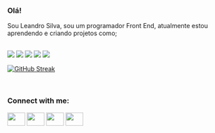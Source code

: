 ### Olá!

Sou Leandro Silva, sou um programador Front End, atualmente estou aprendendo e criando projetos como;
<br/>
<br/>

<img src="https://img.shields.io/badge/HTML5-E34F26?style=for-the-badge&logo=html5&logoColor=white"/>
<img src="https://img.shields.io/badge/CSS3-1572B6?style=for-the-badge&logo=css3&logoColor=white"/>
<img src="https://img.shields.io/badge/JavaScript-F7DF1E?style=for-the-badge&logo=javascript&logoColor=black"/>
<img src="https://img.shields.io/badge/Node.js-43853D?style=for-the-badge&logo=node.js&logoColor=white"/>
<img src="https://img.shields.io/badge/React-20232A?style=for-the-badge&logo=react&logoColor=61DAFB"/>
<br/>

<a href="https://git.io/streak-stats"><img src="https://github-readme-streak-stats.herokuapp.com?user=Leandro%20Silvabr&theme=dark&hide_border=falso&locale=pt_BR&date_format=M%20j%5B%2C%20Y%5D&card_width=400&card_height=170" alt="GitHub Streak" /></a>



<br/>

<h3 align="left">Connect with me:</h3>
<p align="left">
<a href="https://www.facebook.com/leandrosilva" target="blank"><img align="center" src="https://cdn.jsdelivr.net/npm/simple-icons@3.0.1/icons/twitter.svg" alt="" height="30" width="40" /></a>
<a href="https://www.linkedin.com/in/leandro-silva-br-a29186136/" target="blank"><img align="center" src="https://cdn.jsdelivr.net/npm/simple-icons@3.0.1/icons/linkedin.svg" alt="" height="30" width="40" /></a>
<a href="https://www.instagram.com/leandrosilva3494" target="blank"><img align="center" src="https://cdn.jsdelivr.net/npm/simple-icons@3.0.1/icons/instagram.svg" alt="" height="30" width="40" /></a>
<a href="https://youtu.be/IFwZmTG0bTo?si=4FSoOfIYGuQ4VTGT" target="blank"><img align="center" src="https://cdn.jsdelivr.net/npm/simple-icons@3.0.1/icons/youtube.svg" alt="" height="30" width="40" /></a>
</p>

